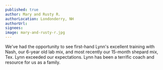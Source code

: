 ```yaml
---
published: true
author: Mary and Rusty R.
authorLocation: Londonderry, NH﻿
authorUrl:
signees:
image: mary-and-rusty-r.jpg
---
```


We've had the opportunity to see first-hand Lynn's excellent training with Nash, our 6-year old lab mix, and most recently our 15-month shepard mix, Tex. Lynn exceeded our expectations. Lynn has been a terrific coach and resource for us as a family.
